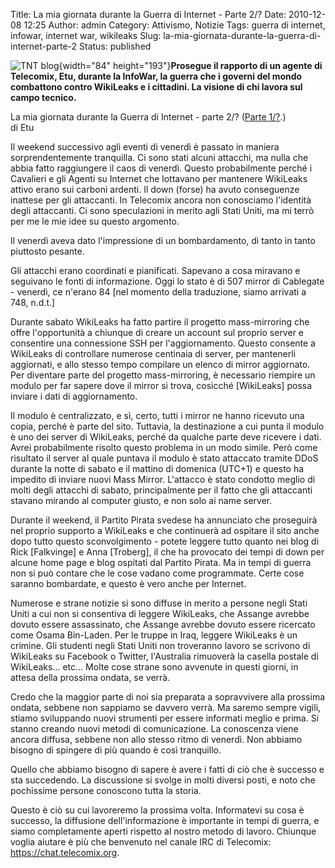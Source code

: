 Title: La mia giornata durante la Guerra di Internet - Parte 2/?
Date: 2010-12-08 12:25
Author: admin
Category: Attivismo, Notizie
Tags: guerra di internet, infowar, internet war, wikileaks
Slug: la-mia-giornata-durante-la-guerra-di-internet-parte-2
Status: published

![TNT blog](http://wikileaks.ch/static/gfx/WL_Hour_Glass_small.png){width="84" height="193"}**Prosegue il rapporto di un agente di Telecomix, Etu, durante la InfoWar, la guerra che i governi del mondo combattono contro WikiLeaks e i cittadini. La visione di chi lavora sul campo tecnico.**  
  
  
<!--more-->

La mia giornata durante la Guerra di Internet - parte 2/? ([Parte 1/?](http://blog.tntvillage.scambioetico.org/?p=7192).)  
di Etu

Il weekend successivo agli eventi di venerdì è passato in maniera sorprendentemente tranquilla. Ci sono stati alcuni attacchi, ma nulla che abbia fatto raggiungere il caos di venerdì. Questo probabilmente perché i Cavalieri e gli Agenti su Internet che lottavano per mantenere WikiLeaks attivo erano sui carboni ardenti. Il down (forse) ha avuto conseguenze inattese per gli attaccanti. In Telecomix ancora non conosciamo l'identità degli attaccanti. Ci sono speculazioni in merito agli Stati Uniti, ma mi terrò per me le mie idee su questo argomento.

Il venerdì aveva dato l'impressione di un bombardamento, di tanto in tanto piuttosto pesante.

Gli attacchi erano coordinati e pianificati. Sapevano a cosa miravano e seguivano le fonti di informazione. Oggi lo stato è di 507 mirror di Cablegate - venerdì, ce n'erano 84 \[nel momento della traduzione, siamo arrivati a 748, n.d.t.\]

Durante sabato WikiLeaks ha fatto partire il progetto mass-mirroring che offre l'opportunità a chiunque di creare un account sul proprio server e consentire una connessione SSH per l'aggiornamento. Questo consente a WikiLeaks di controllare numerose centinaia di server, per mantenerli aggiornati, e allo stesso tempo compilare un elenco di mirror aggiornato. Per diventare parte del progetto mass-mirroring, è necessario riempire un modulo per far sapere dove il mirror si trova, cosicché \[WikiLeaks\] possa inviare i dati di aggiornamento.

Il modulo è centralizzato, e sì, certo, tutti i mirror ne hanno ricevuto una copia, perché è parte del sito. Tuttavia, la destinazione a cui punta il modulo è uno dei server di WikiLeaks, perché da qualche parte deve ricevere i dati. Avrei probabilmente risolto questo problema in un modo simile. Però come risultato il server al quale puntava il modulo è stato attaccato tramite DDoS durante la notte di sabato e il mattino di domenica (UTC+1) e questo ha impedito di inviare nuovi Mass Mirror. L'attacco è stato condotto meglio di molti degli attacchi di sabato, principalmente per il fatto che gli attaccanti stavano mirando al computer giusto, e non solo ai name server.

Durante il weekend, il Partito Pirata svedese ha annunciato che proseguirà nel proprio supporto a WikiLeaks e che continuerà ad ospitare il sito anche dopo tutto questo sconvolgimento - potete leggere tutto quanto nei blog di Rick \[Falkvinge\] e Anna \[Troberg\], il che ha provocato dei tempi di down per alcune home page e blog ospitati dal Partito Pirata. Ma in tempi di guerra non si può contare che le cose vadano come programmate. Certe cose saranno bombardate, e questo è vero anche per Internet.

Numerose e strane notizie si sono diffuse in merito a persone negli Stati Uniti a cui non si consentiva di leggere WikiLeaks, che Assange avrebbe dovuto essere assassinato, che Assange avrebbe dovuto essere ricercato come Osama Bin-Laden. Per le truppe in Iraq, leggere WikiLeaks è un crimine. Gli studenti negli Stati Uniti non troveranno lavoro se scrivono di WikiLeaks su Facebook o Twitter, l'Australia rimuoverà la casella postale di WikiLeaks... etc... Molte cose strane sono avvenute in questi giorni, in attesa della prossima ondata, se verrà.

Credo che la maggior parte di noi sia preparata a sopravvivere alla prossima ondata, sebbene non sappiamo se davvero verrà. Ma saremo sempre vigili, stiamo sviluppando nuovi strumenti per essere informati meglio e prima. Si stanno creando nuovi metodi di comunicazione. La conoscenza viene ancora diffusa, sebbene non allo stesso ritmo di venerdì. Non abbiamo bisogno di spingere di più quando è così tranquillo.

Quello che abbiamo bisogno di sapere è avere i fatti di ciò che è successo e sta succedendo. La discussione si svolge in molti diversi posti, e noto che pochissime persone conoscono tutta la storia.

Questo è ciò su cui lavoreremo la prossima volta. Informatevi su cosa è successo, la diffusione dell'informazione è importante in tempi di guerra, e siamo completamente aperti rispetto al nostro metodo di lavoro. Chiunque voglia aiutare è più che benvenuto nel canale IRC di Telecomix: <https://chat.telecomix.org>.
